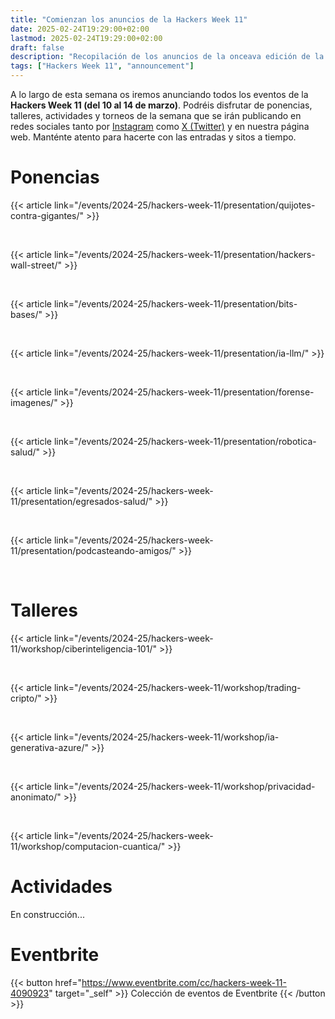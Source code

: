 ```yaml
---
title: "Comienzan los anuncios de la Hackers Week 11"
date: 2025-02-24T19:29:00+02:00
lastmod: 2025-02-24T19:29:00+02:00
draft: false
description: "Recopilación de los anuncios de la onceava edición de la Hackers Week"
tags: ["Hackers Week 11", "announcement"]
---
```


A lo largo de esta semana os iremos anunciando todos los eventos de la **Hackers Week 11 (del 10 al 14 de marzo)**. Podréis disfrutar de ponencias, talleres, actividades y torneos de la semana que se irán publicando en redes sociales tanto por <a href="https://www.instagram.com/hackersweek/">Instagram</a> como <a href="https://twitter.com/HackersWeek">X (Twitter)</a> y en nuestra página web. Manténte atento para hacerte con las entradas y sitos a tiempo.

# Ponencias
{{< article link="/events/2024-25/hackers-week-11/presentation/quijotes-contra-gigantes/" >}}

<br/>

{{< article link="/events/2024-25/hackers-week-11/presentation/hackers-wall-street/" >}}

<br/>

{{< article link="/events/2024-25/hackers-week-11/presentation/bits-bases/" >}}

<br/>

{{< article link="/events/2024-25/hackers-week-11/presentation/ia-llm/" >}}

<br/>

{{< article link="/events/2024-25/hackers-week-11/presentation/forense-imagenes/" >}}

<br/>

{{< article link="/events/2024-25/hackers-week-11/presentation/robotica-salud/" >}}

<br/>

{{< article link="/events/2024-25/hackers-week-11/presentation/egresados-salud/" >}}

<br/>

{{< article link="/events/2024-25/hackers-week-11/presentation/podcasteando-amigos/" >}}

<br/>

# Talleres
{{< article link="/events/2024-25/hackers-week-11/workshop/ciberinteligencia-101/" >}}

<br/>

{{< article link="/events/2024-25/hackers-week-11/workshop/trading-cripto/" >}}

<br/>

{{< article link="/events/2024-25/hackers-week-11/workshop/ia-generativa-azure/" >}}

<br/>

{{< article link="/events/2024-25/hackers-week-11/workshop/privacidad-anonimato/" >}}

<br/>

{{< article link="/events/2024-25/hackers-week-11/workshop/computacion-cuantica/" >}}

# Actividades
En construcción...

# Eventbrite
{{< button href="https://www.eventbrite.com/cc/hackers-week-11-4090923" target="_self" >}}
Colección de eventos de Eventbrite
{{< /button >}}

